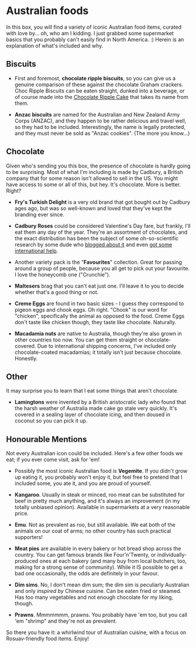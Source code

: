 Australian foods
================

In this box, you will find a variety of iconic Australian food items, curated
with love by... oh, who am I kidding. I just grabbed some supermarket basics
that you probably can't easily find in North America. :) Herein is an
explanation of what's included and why.


Biscuits
--------

* First and foremost, **chocolate ripple biscuits**, so you can give us a genuine
comparison of these against the chocolate Graham crackers. Choc Ripple Biscuits
can be eaten straight, dunked into a beverage, or of course made into the
[Chocolate Ripple Cake](ChocRippleCake) that takes its name from them.

* **Anzac biscuits** are named for the Australian and New Zealand Army Corps
(ANZAC), and they happen to be rather delicious and travel well, so they had
to be included. Interestingly, the name is legally protected, and they must
never be sold as "Anzac cookies". (The more you know...)


Chocolate
---------

Given who's sending you this box, the presence of chocolate is hardly going to
be surprising. Most of what I'm including is made by Cadbury, a British company
that for some reason isn't allowed to sell in the US. You might have access to
some or all of this, but hey. It's chocolate. More is better. Right?

* **Fry's Turkish Delight** is a very old brand that got bought out by Cadbury ages
ago, but was so well-known and loved that they've kept the branding ever since.

* **Cadbury Roses** could be considered Valentine's Day fare, but frankly, I'll eat
them any day of the year. They're an assortment of chocolates, and the exact
distribution has been the subject of some oh-so-scientific research by some
dude who [blogged about it](http://rosuav.blogspot.com/2012/06/scientific-research-into-cadbury-roses.html)
and even [got some international help](http://rosuav.blogspot.com/2013/02/scientific-research-iii-revenge-of.html).

* Another variety pack is the "**Favourites**" collection. Great for passing around
a group of people, because you all get to pick out your favourite. I love the
honeycomb one ("Crunchie").

* **Maltesers** brag that you can't eat just one. I'll leave it to you to decide
whether that's a good thing or not.

* **Creme Eggs** are found in two basic sizes - I guess they correspond to pigeon
eggs and chook eggs. Oh right. "Chook" is our word for "chicken", specifically
the animal as opposed to the food. Creme Eggs don't taste like chicken though,
they taste like chocolate. Naturally.

* **Macadamia nuts** are native to Australia, though they're also grown in other
countries too now. You can get them straight or chocolate-covered. Due to
international shipping concerns, I've included only chocolate-coated macadamias;
it totally isn't just because chocolate. Honestly.


Other
-----

It may surprise you to learn that I eat some things that aren't chocolate.

* **Lamingtons** were invented by a British aristocratic lady who found that the
harsh weather of Australia made cake go stale very quickly. It's covered in a
sealing layer of chocolate icing, and then doused in coconut so you can pick
it up.


Honourable Mentions
-------------------

Not every Australian icon could be included. Here's a few other foods we eat;
if you ever come visit, ask for 'em!

* Possibly the most iconic Australian food is **Vegemite**. If you didn't grow
up eating it, you probably won't enjoy it, but feel free to pretend that I
included some, you ate it, and you are proud of yourself.

* **Kangaroo**. Usually in steak or minced, roo meat can be substituted for beef
in pretty much anything, and it's always an improvement (in my totally unbiased
opinion). Available in supermarkets at a very reasonable price.

* **Emu**. Not as prevalent as roo, but still available. We eat both of the animals
on our coat of arms; no other country has such practical supporters!

* **Meat pies** are available in every bakery or hot bread shop across the country.
You can get famous brands like Four'n'Twenty, or individually-produced ones at
each bakery (and many buy from local butchers, too, making for a strong sense
of community). While it IS possible to get a bad one occasionally, the odds are
definitely in your favour.

* **Dim sims**. No, I don't mean dim sum; the dim sim is peculiarly Australian and
only *inspired by* Chinese cuisine. Can be eaten fried or steamed. Has too many
vegetables and not enough chocolate for my liking, though.

* **Prawns**. Mmmmmmm, prawns. You probably have 'em too, but you call 'em "shrimp"
and they're not as prevalent.

So there you have it: a whirlwind tour of Australian cuisine, with a focus on
Rosuav-friendly food items. Enjoy!
